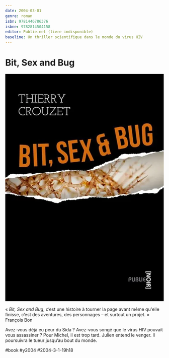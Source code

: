 ```yaml
---
date: 2004-03-01
genre: roman
isbn: 9781446786376
isbne: 9782814504158
editor: Publie.net (livre indisponible)
baseline: Un thriller scientifique dans le monde du virus HIV
---
```


# Bit, Sex and Bug

![](_i/crouzet-bit-sex-bug-blog.webp)

« *Bit, Sex and Bug*, c’est une histoire à tourner la page avant même qu'elle finisse, c’est des aventures, des personnages – et surtout un projet. » François Bon

Avez-vous déjà eu peur du Sida ? Avez-vous songé que le virus HIV pouvait vous assassiner ? Pour Michel, il est trop tard. Julien entend le venger. Il poursuivra le tueur jusqu’au bout du monde.

#book #y2004 #2004-3-1-19h18
